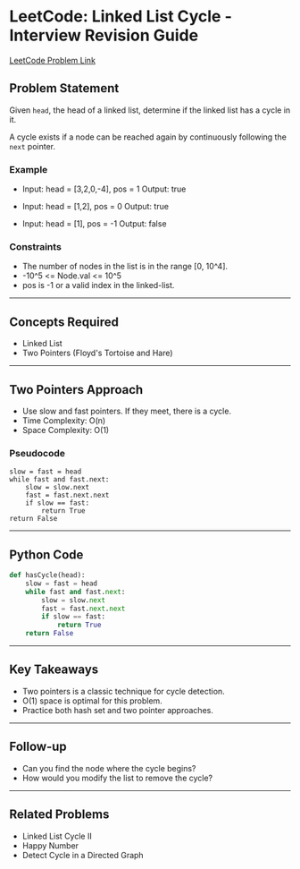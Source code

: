 # LeetCode: Linked List Cycle - Interview Revision Guide

[LeetCode Problem Link](https://leetcode.com/problems/linked-list-cycle/description/)

## Problem Statement
Given `head`, the head of a linked list, determine if the linked list has a cycle in it.

A cycle exists if a node can be reached again by continuously following the `next` pointer.

### Example
- Input: head = [3,2,0,-4], pos = 1
  Output: true

- Input: head = [1,2], pos = 0
  Output: true

- Input: head = [1], pos = -1
  Output: false

### Constraints
- The number of nodes in the list is in the range [0, 10^4].
- -10^5 <= Node.val <= 10^5
- pos is -1 or a valid index in the linked-list.

---

## Concepts Required
- Linked List
- Two Pointers (Floyd's Tortoise and Hare)

---

## Two Pointers Approach
- Use slow and fast pointers. If they meet, there is a cycle.
- Time Complexity: O(n)
- Space Complexity: O(1)

### Pseudocode
```
slow = fast = head
while fast and fast.next:
    slow = slow.next
    fast = fast.next.next
    if slow == fast:
        return True
return False
```

---

## Python Code
```python
def hasCycle(head):
    slow = fast = head
    while fast and fast.next:
        slow = slow.next
        fast = fast.next.next
        if slow == fast:
            return True
    return False
```

---

## Key Takeaways
- Two pointers is a classic technique for cycle detection.
- O(1) space is optimal for this problem.
- Practice both hash set and two pointer approaches.

---

## Follow-up
- Can you find the node where the cycle begins?
- How would you modify the list to remove the cycle?

---

## Related Problems
- Linked List Cycle II
- Happy Number
- Detect Cycle in a Directed Graph
